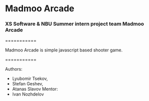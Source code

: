 # Madmoo Arcade

### XS Software & NBU Summer intern project team Madmoo Arcade 

===========

Madmoo Arcade is simple javascript based shooter game. 

===========

Authors: 
+ Lyubomir Tsekov, 
+ Stefan Geshev, 
+ Atanas Slavov
Mentor: 
+ Ivan Nozhdelov
